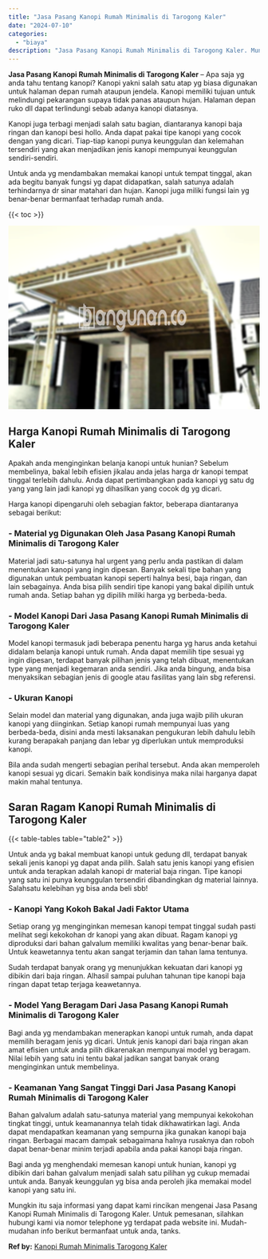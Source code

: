 ```yaml
---
title: "Jasa Pasang Kanopi Rumah Minimalis di Tarogong Kaler"
date: "2024-07-10"
categories: 
  - "biaya"
description: "Jasa Pasang Kanopi Rumah Minimalis di Tarogong Kaler. Mungkin itu saja informasi yang dapat kami rincikan mengenai Jasa Pasang Kanopi Rumah Minimalis di Taro..."
---
```


**Jasa Pasang Kanopi Rumah Minimalis di Tarogong Kaler** – Apa saja yg anda tahu tentang kanopi? Kanopi yakni salah satu atap yg biasa digunakan untuk halaman depan rumah ataupun jendela. Kanopi memiliki tujuan untuk melindungi pekarangan supaya tidak panas ataupun hujan. Halaman depan ruko dll dapat terlindungi sebab adanya kanopi diatasnya.

Kanopi juga terbagi menjadi salah satu bagian, diantaranya kanopi baja ringan dan kanopi besi hollo. Anda dapat pakai tipe kanopi yang cocok dengan yang dicari. Tiap-tiap kanopi punya keunggulan dan kelemahan tersendiri yang akan menjadikan jenis kanopi mempunyai keunggulan sendiri-sendiri.

Untuk anda yg mendambakan memakai kanopi untuk tempat tinggal, akan ada begitu banyak fungsi yg dapat didapatkan, salah satunya adalah terhindarnya dr sinar matahari dan hujan. Kanopi juga miliki fungsi lain yg benar-benar bermanfaat terhadap rumah anda.

{{< toc >}}

![Jasa Pasang Kanopi Rumah Minimalis di Tarogong Kaler](/images/harga-kanopi-minimalis-17.png)

## Harga Kanopi Rumah Minimalis di Tarogong Kaler

Apakah anda menginginkan belanja kanopi untuk hunian? Sebelum membelinya, bakal lebih efisien jikalau anda jelas harga dr kanopi tempat tinggal terlebih dahulu. Anda dapat pertimbangkan pada kanopi yg satu dg yang yang lain jadi kanopi yg dihasilkan yang cocok dg yg dicari.

Harga kanopi dipengaruhi oleh sebagian faktor, beberapa diantaranya sebagai berikut:

### \- Material yg Digunakan Oleh Jasa Pasang Kanopi Rumah Minimalis di Tarogong Kaler

Material jadi satu-satunya hal urgent yang perlu anda pastikan di dalam menentukan kanopi yang ingin dipesan. Banyak sekali tipe bahan yang digunakan untuk pembuatan kanopi seperti halnya besi, baja ringan, dan lain sebagainya. Anda bisa pilih sendiri tipe kanopi yang bakal dipilih untuk rumah anda. Setiap bahan yg dipilih miliki harga yg berbeda-beda.

### \- Model Kanopi Dari Jasa Pasang Kanopi Rumah Minimalis di Tarogong Kaler

Model kanopi termasuk jadi beberapa penentu harga yg harus anda ketahui didalam belanja kanopi untuk rumah. Anda dapat memilih tipe sesuai yg ingin dipesan, terdapat banyak pilihan jenis yang telah dibuat, menentukan type yang menjadi kegemaran anda sendiri. Jika anda bingung, anda bisa menyaksikan sebagian jenis di google atau fasilitas yang lain sbg referensi.

### \- Ukuran Kanopi

Selain model dan material yang digunakan, anda juga wajib pilih ukuran kanopi yang diinginkan. Setiap kanopi rumah mempunyai luas yang berbeda-beda, disini anda mesti laksanakan pengukuran lebih dahulu lebih kurang berapakah panjang dan lebar yg diperlukan untuk memproduksi kanopi.

Bila anda sudah mengerti sebagian perihal tersebut. Anda akan memperoleh kanopi sesuai yg dicari. Semakin baik kondisinya maka nilai harganya dapat makin mahal tentunya.

## Saran Ragam Kanopi Rumah Minimalis di Tarogong Kaler

{{< table-tables table="table2" >}}

Untuk anda yg bakal membuat kanopi untuk gedung dll, terdapat banyak sekali jenis kanopi yg dapat anda pilih. Salah satu jenis kanopi yang efisien untuk anda terapkan adalah kanopi dr material baja ringan. Tipe kanopi yang satu ini punya keunggulan tersendiri dibandingkan dg material lainnya. Salahsatu kelebihan yg bisa anda beli sbb!

### \- Kanopi Yang Kokoh Bakal Jadi Faktor Utama

Setiap orang yg menginginkan memesan kanopi tempat tinggal sudah pasti melihat segi kekokohan dr kanopi yang akan dibuat. Ragam kanopi yg diproduksi dari bahan galvalum memiliki kwalitas yang benar-benar baik. Untuk keawetannya tentu akan sangat terjamin dan tahan lama tentunya.

Sudah terdapat banyak orang yg menunjukkan kekuatan dari kanopi yg dibikin dari baja ringan. Alhasil sampai puluhan tahunan tipe kanopi baja ringan dapat tetap terjaga keawetannya.

### \- Model Yang Beragam Dari Jasa Pasang Kanopi Rumah Minimalis di Tarogong Kaler

Bagi anda yg mendambakan menerapkan kanopi untuk rumah, anda dapat memilih beragam jenis yg dicari. Untuk jenis kanopi dari baja ringan akan amat efisien untuk anda pilih dikarenakan mempunyai model yg beragam. Nilai lebih yang satu ini tentu bakal jadikan sangat banyak orang menginginkan untuk membelinya.

### \- Keamanan Yang Sangat Tinggi Dari Jasa Pasang Kanopi Rumah Minimalis di Tarogong Kaler

Bahan galvalum adalah satu-satunya material yang mempunyai kekokohan tingkat tinggi, untuk keamanannya telah tidak dikhawatirkan lagi. Anda dapat mendapatkan keamanan yang sempurna jika gunakan kanopi baja ringan. Berbagai macam dampak sebagaimana halnya rusaknya dan roboh dapat benar-benar minim terjadi apabila anda pakai kanopi baja ringan.

Bagi anda yg menghendaki memesan kanopi untuk hunian, kanopi yg dibikin dari bahan galvalum menjadi salah satu pilihan yg cukup memadai untuk anda. Banyak keunggulan yg bisa anda peroleh jika memakai model kanopi yang satu ini.

Mungkin itu saja informasi yang dapat kami rincikan mengenai Jasa Pasang Kanopi Rumah Minimalis di Tarogong Kaler. Untuk pemesanan, silahkan hubungi kami via nomor telephone yg terdapat pada website ini. Mudah-mudahan info berikut bermanfaat untuk anda, tanks.

**Ref by:**  [Kanopi Rumah Minimalis Tarogong Kaler](https://id.wikipedia.org/wiki/Kanopi)
